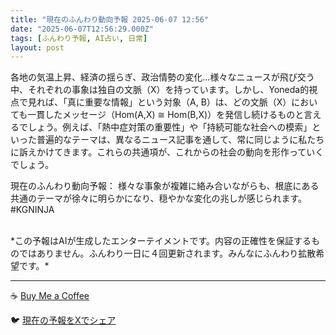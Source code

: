 ```yaml
---
title: "現在のふんわり動向予報 2025-06-07 12:56"
date: "2025-06-07T12:56:29.000Z"
tags: [ふんわり予報, AI占い, 日常]
layout: post
---
```


各地の気温上昇、経済の揺らぎ、政治情勢の変化…様々なニュースが飛び交う中、それぞれの事象は独自の文脈（X）を持っています。しかし、Yoneda的視点で見れば、「真に重要な情報」という対象（A, B）は、どの文脈（X）においても一貫したメッセージ（Hom(A,X) ≅ Hom(B,X)）を発信し続けるものと言えるでしょう。例えば、「熱中症対策の重要性」や「持続可能な社会への模索」といった普遍的なテーマは、異なるニュース記事を通して、常に同じように私たちに訴えかけてきます。これらの共通項が、これからの社会の動向を形作っていくでしょう。

現在のふんわり動向予報：
様々な事象が複雑に絡み合いながらも、根底にある共通のテーマが徐々に明らかになり、穏やかな変化の兆しが感じられます。#KGNINJA

<br>
*この予報はAIが生成したエンターテイメントです。内容の正確性を保証するものではありません。ふんわり一日に４回更新されます。みんなにふんわり拡散希望です。*

---
☕️ [Buy Me a Coffee](https://www.buymeacoffee.com/kgninja)

🐦 [現在の予報をXでシェア](https://twitter.com/intent/tweet?text=%E7%8F%BE%E5%9C%A8%E3%81%AE%E3%81%B5%E3%82%93%E3%82%8F%E3%82%8A%E4%BA%88%E5%A0%B1%3A%20%E3%80%8C%E5%90%84%E5%9C%B0%E3%81%AE%E6%B0%97%E6%B8%A9%E4%B8%8A%E6%98%87%E3%80%81%E7%B5%8C%E6%B8%88%E3%81%AE%E6%8F%BA%E3%82%89%E3%81%8E%E3%80%81%E6%94%BF%E6%B2%BB%E6%83%85%E5%8B%A2%E3%81%AE%E5%A4%89%E5%8C%96%E2%80%A6%E6%A7%98%E3%80%85%E3%81%AA%E3%83%8B%E3%83%A5%E3%83%BC%E3%82%B9%E3%81%8C%E9%A3%9B%E3%81%B3%E4%BA%A4%E3%81%86%E4%B8%AD%E3%80%81%E3%81%9D%E3%82%8C%E3%81%9E%E3%82%8C%E3%81%AE%E4%BA%8B%E8%B1%A1%E3%81%AF%E7%8B%AC%E8%87%AA%E3%81%AE%E6%96%87%E8%84%88%EF%BC%88X%EF%BC%89%E3%82%92%E6%8C%81%E3%81%A3%E3%81%A6%E3%81%84%E3%81%BE%E3%81%99%E3%80%82%E3%80%8D%23KGNINJA%20%E7%B6%9A%E3%81%8D%E3%81%AF%E3%83%96%E3%83%AD%E3%82%B0%E3%81%A7%EF%BC%81%F0%9F%91%87&url=https%3A%2F%2Fkg-ninja.github.io%2FFunwariyoso%2F)
